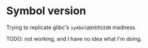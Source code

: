 # Symbol version

Trying to replicate glibc's `symbol@@VERSION` madness.

TODO: not working, and I have no idea what I'm doing.
